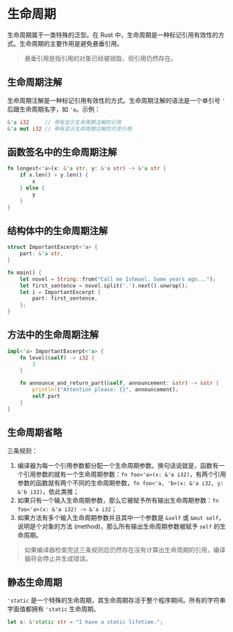 # 生命周期

生命周期属于一类特殊的泛型。在 Rust 中，生命周期是一种标记引用有效性的方式。生命周期的主要作用是避免悬垂引用。

> 悬垂引用是指引用的对象已经被销毁，但引用仍然存在。

## 生命周期注解

生命周期注解是一种标记引用有效性的方式。生命周期注解的语法是一个单引号 `'` 后跟生命周期名字，如 `'a`。示例：

```rust
&'a i32     // 带有显示生命周期注解的引用
&'a mut i32 // 带有显示生命周期注解的可变引用
```

## 函数签名中的生命周期注解

```rust
fn longest<'a>(x: &'a str, y: &'a str) -> &'a str {
    if x.len() > y.len() {
        x
    } else {
        y
    }
}
```

## 结构体中的生命周期注解

```rust
struct ImportantExcerpt<'a> {
    part: &'a str,
}

fn main() {
    let novel = String::from("Call me Ishmael. Some years ago...");
    let first_sentence = novel.split('.').next().unwrap();
    let i = ImportantExcerpt {
        part: first_sentence,
    };
}
```

## 方法中的生命周期注解

```rust
impl<'a> ImportantExcerpt<'a> {
    fn level(&self) -> i32 {
        3
    }

    fn announce_and_return_part(&self, announcement: &str) -> &str {
        println!("Attention please: {}", announcement);
        self.part
    }
}
```

## 生命周期省略

三条规则：

1. 编译器为每一个引用参数都分配一个生命周期参数。换句话说就是，函数有一个引用参数的就有一个生命周期参数：`fn foo<'a>(x: &'a i32)`，有两个引用参数的函数就有两个不同的生命周期参数，`fn foo<'a, 'b>(x: &'a i32, y: &'b i32)`，依此类推；
2. 如果只有一个输入生命周期参数，那么它被赋予所有输出生命周期参数：`fn foo<'a>(x: &'a i32) -> &'a i32`；
3. 如果方法有多个输入生命周期参数并且其中一个参数是 `&self` 或 `&mut self`，说明是个对象的方法 (method)，那么所有输出生命周期参数被赋予 `self` 的生命周期。

> 如果编译器检查完这三条规则后仍然存在没有计算出生命周期的引用，编译器将会停止并生成错误。

## 静态生命周期

`'static` 是一个特殊的生命周期，其生命周期存活于整个程序期间。所有的字符串字面值都拥有 `'static` 生命周期。

```rust
let s: &'static str = "I have a static lifetime.";
```
